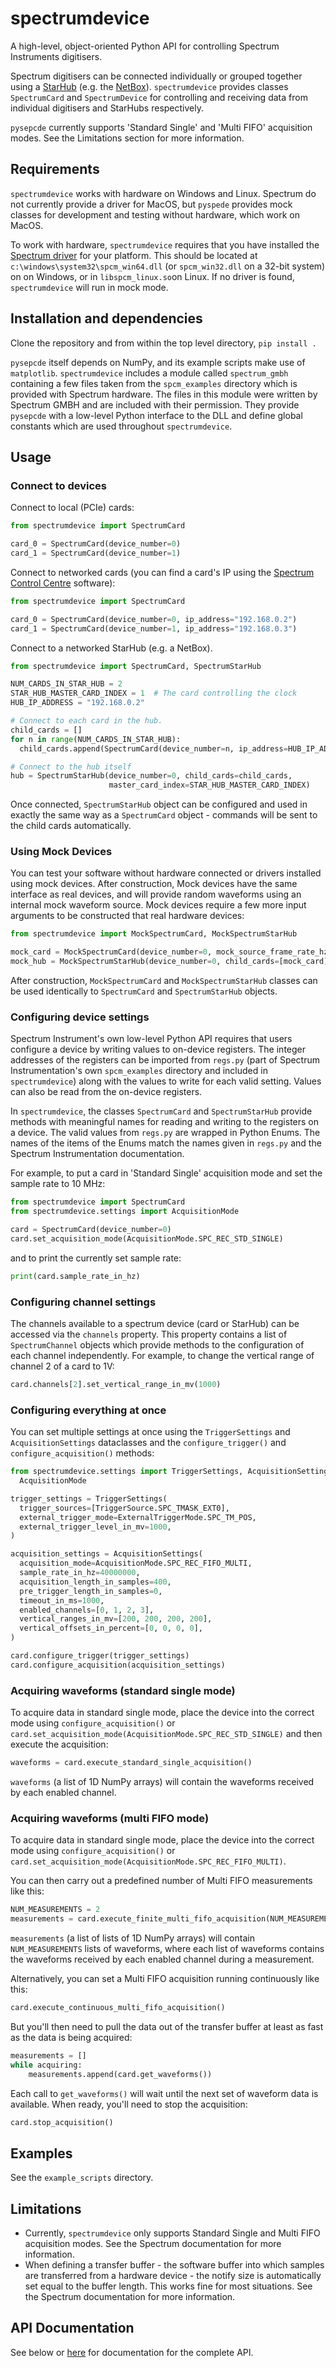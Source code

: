 # spectrumdevice
A high-level, object-oriented Python API for controlling Spectrum Instruments digitisers.

Spectrum digitisers can be connected individually or grouped together using a
[StarHub](https://spectrum-instrumentation.com/en/m4i-star-hub) (e.g. the
[NetBox](https://spectrum-instrumentation.com/en/digitizernetbox)). `spectrumdevice` provides classes 
`SpectrumCard` and `SpectrumDevice` for controlling and receiving data from individual digitisers and StarHubs 
respectively.

`pysepcde` currently supports 'Standard Single' and 'Multi FIFO' acquisition modes. See the Limitations section for 
more information.

## Requirements
`spectrumdevice` works with hardware on Windows and Linux. Spectrum do not currently provide a driver for MacOS, but 
`pyspede` provides mock classes for development and testing without hardware, which work on MacOS.

To work with hardware, `spectrumdevice` requires that you have installed the
[Spectrum driver](https://spectrum-instrumentation.com/en/drivers-and-examples-overview) for your platform.
This should be located at `c:\windows\system32\spcm_win64.dll` (or `spcm_win32.dll` on a 32-bit system) on
on Windows, or in `libspcm_linux.so`on Linux. If no driver is found,  `spectrumdevice` will run in mock mode.

## Installation and dependencies
Clone the repository and from within the top level directory, `pip install .`

`pysepcde` itself depends on NumPy, and its example scripts make use of `matplotlib`. `spectrumdevice` includes 
a module called `spectrum_gmbh` containing a few files taken from the `spcm_examples` directory which is provided with 
Spectrum hardware. The files in this module were written by Spectrum GMBH and are included with their permission. 
They provide `pysepcde` with a low-level Python interface to the DLL and define global constants which are used 
throughout `spectrumdevice`.

## Usage
### Connect to devices
Connect to local (PCIe) cards:

```python
from spectrumdevice import SpectrumCard

card_0 = SpectrumCard(device_number=0)
card_1 = SpectrumCard(device_number=1)
```
Connect to networked cards (you can find a card's IP using the
[Spectrum Control Centre](https://spectrum-instrumentation.com/en/spectrum-control-center) software):

```python
from spectrumdevice import SpectrumCard

card_0 = SpectrumCard(device_number=0, ip_address="192.168.0.2")
card_1 = SpectrumCard(device_number=1, ip_address="192.168.0.3")
```

Connect to a networked StarHub (e.g. a NetBox).

```python
from spectrumdevice import SpectrumCard, SpectrumStarHub

NUM_CARDS_IN_STAR_HUB = 2
STAR_HUB_MASTER_CARD_INDEX = 1  # The card controlling the clock
HUB_IP_ADDRESS = "192.168.0.2"

# Connect to each card in the hub.
child_cards = []
for n in range(NUM_CARDS_IN_STAR_HUB):
  child_cards.append(SpectrumCard(device_number=n, ip_address=HUB_IP_ADDRESS))

# Connect to the hub itself
hub = SpectrumStarHub(device_number=0, child_cards=child_cards,
                      master_card_index=STAR_HUB_MASTER_CARD_INDEX)
```
Once connected, `SpectrumStarHub` object can be configured and used in exactly the same way as a `SpectrumCard` 
object - commands will be sent to the child cards automatically.

### Using Mock Devices
You can test your software without hardware connected or drivers installed using mock devices. After construction, Mock 
devices have the same interface as real devices, and will provide random waveforms using an internal mock waveform 
source. Mock devices require a few more input arguments to be constructed that real hardware devices:

```python
from spectrumdevice import MockSpectrumCard, MockSpectrumStarHub

mock_card = MockSpectrumCard(device_number=0, mock_source_frame_rate_hz=10.0, num_modules=2, num_channels_per_module=4)
mock_hub = MockSpectrumStarHub(device_number=0, child_cards=[mock_card], master_card_index=0)
```
After construction, `MockSpectrumCard` and `MockSpectrumStarHub` classes can be used identically to `SpectrumCard` 
and `SpectrumStarHub` objects.

### Configuring device settings
Spectrum Instrument's own low-level Python API requires that users configure a device by writing values to on-device 
registers. The integer addresses of the registers can be imported from `regs.py` (part of Spectrum 
Instrumentation's own `spcm_examples` directory and included in `spectrumdevice`) along with the values to write for each
valid setting. Values can also be read from the on-device registers.

In `spectrumdevice`, the classes `SpectrumCard` and `SpectrumStarHub` provide methods with meaningful names for 
reading and writing to the registers on a device. The valid values from `regs.py` are wrapped in Python Enums. The 
names of the items of the Enums match the names given in `regs.py` and the Spectrum Instrumentation documentation.

For example, to put a card in 'Standard Single' acquisition mode and set the sample rate to 10 MHz:

```python
from spectrumdevice import SpectrumCard
from spectrumdevice.settings import AcquisitionMode

card = SpectrumCard(device_number=0)
card.set_acquisition_mode(AcquisitionMode.SPC_REC_STD_SINGLE)
```
and to print the currently set sample rate:

```python
print(card.sample_rate_in_hz)
```

### Configuring channel settings
The channels available to a spectrum device (card or StarHub) can be accessed via the `channels` property. This 
property contains a list of `SpectrumChannel` objects which provide methods to the configuration of each channel 
independently. For example, to change the vertical range of channel 2 of a card to 1V:

```python
card.channels[2].set_vertical_range_in_mv(1000)
```

### Configuring everything at once
You can set multiple settings at once using the `TriggerSettings` and `AcquisitionSettings` dataclasses and the 
`configure_trigger()` and `configure_acquisition()` methods:

```python
from spectrumdevice.settings import TriggerSettings, AcquisitionSettings, TriggerSource, ExternalTriggerMode,
  AcquisitionMode

trigger_settings = TriggerSettings(
  trigger_sources=[TriggerSource.SPC_TMASK_EXT0],
  external_trigger_mode=ExternalTriggerMode.SPC_TM_POS,
  external_trigger_level_in_mv=1000,
)

acquisition_settings = AcquisitionSettings(
  acquisition_mode=AcquisitionMode.SPC_REC_FIFO_MULTI,
  sample_rate_in_hz=40000000,
  acquisition_length_in_samples=400,
  pre_trigger_length_in_samples=0,
  timeout_in_ms=1000,
  enabled_channels=[0, 1, 2, 3],
  vertical_ranges_in_mv=[200, 200, 200, 200],
  vertical_offsets_in_percent=[0, 0, 0, 0],
)

card.configure_trigger(trigger_settings)
card.configure_acquisition(acquisition_settings)
```

### Acquiring waveforms (standard single mode)
To acquire data in standard single mode, place the device into the correct mode using `configure_acquisition()` or `
card.set_acquisition_mode(AcquisitionMode.SPC_REC_STD_SINGLE)` and then execute the acquisition:
```python
waveforms = card.execute_standard_single_acquisition()
```
`waveforms` (a list of 1D NumPy arrays) will contain the waveforms received by each enabled channel.

### Acquiring waveforms (multi FIFO mode)
To acquire data in standard single mode, place the device into the correct mode using `configure_acquisition()` or `
card.set_acquisition_mode(AcquisitionMode.SPC_REC_FIFO_MULTI)`.

You can then carry out a predefined number of Multi FIFO measurements like this:
```python
NUM_MEASUREMENTS = 2
measurements = card.execute_finite_multi_fifo_acquisition(NUM_MEASUREMENTS)
```
`measurements` (a list of lists of 1D NumPy arrays) will contain `NUM_MEASUREMENTS` lists of waveforms, where each 
list of waveforms contains the waveforms received by each enabled channel during a measurement.

Alternatively, you can set a Multi FIFO acquisition running continuously like this:
```python
card.execute_continuous_multi_fifo_acquisition()
```
But you'll then need to pull the data out of the transfer buffer at least as fast as the data is being acquired:
```python
measurements = []
while acquiring:
    measurements.append(card.get_waveforms())
```
Each call to `get_waveforms()` will wait until the next set of waveform data is available. When ready, you'll need 
to stop the acquisition:
```python
card.stop_acquisition()
```

## Examples
See the `example_scripts` directory.

## Limitations
* Currently, `spectrumdevice` only supports Standard Single and Multi FIFO acquisition modes. See the 
  Spectrum documentation for more information.
* When defining a transfer buffer - the software buffer into which samples are transferred from a hardware device - 
  the notify size is automatically set equal to the buffer length. This works fine for most situations. See the 
  Spectrum documentation for more information.

## API Documentation

See below or [here](docs_url) for documentation for the complete API.
